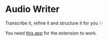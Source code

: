 # Audio Writer

Transcribe it, refine it and structure it for you ✨

You need [this app](https://audiowriter.app/#raycast) for the extension to work.
